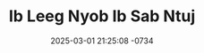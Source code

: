---
layout: movie-video-data
date: 2025-03-01 21:25:08 -0734
categories: movie front

# Site Attributes
title: "Ib Leeg Nyob Ib Sab Ntuj"
permalink: "/movie/Ib_Leeg_Nyob_Ib_Sab_Ntuj"

# Movie Attributes
synopsis: "Ib leeg nyob ib sab ntuj, yog ib zaj dab neeg qhia txog Poj Qaib thiab Nkauj See lawv txoj kev hlub. Yeej suab yog ib tug tub Hmoob Asmelikas, Poj Qaib thiab Nkauj see nkawv yog nkauj hmoob thaib. Tiamsis poj qaib thiab yeej suab nkawv yog muam yug nus yug. Yeej suab thiaj tau mus saib poj qaib lawv tim thaibteb. nkawv sib pom sib nyiam heev, tiam sis nkawv ib leeg nyob ib sab ntuj tsis paub hais tias nkawv txoj kev hlub yuav zoo li cas. hos nkauj see yog ib tug ntxhais ntsuag nrig niam ntxawm thiab txiv ntxawm nyob xwb. niam ntxawm thiab txiv ntxawm tsis nyiam, tau coj nkauj see mus nrauj zoo, tiam sis nkauj see hmoov zoo yeej suab thiaj khaws tau nkauj see. Yeej suab hlub nkauj see heev tabsis ib leeg nyob ib sab ntuj tsis paub xyov yuav ua li cas. yog li no thiaj tshwm zaj dab neeg ib leeg nyob ib sab ntuj. "
producer: "World Video Promotions"
director: ""
writer: ""
video_link: "https://youtu.be/kEvtCWlBzaY?si=KKOlPHAGerSAajTO"
genre: ""
year: ""
release_type: ""
storage: "Center for Hmong Studies"
thumbnail: "/assets/images/movie_thumbnails/Ib Leeg Nyob Ib Sab Ntuj.jpeg"
publishing_company: "World Video Promotions"

# Sequels + Parts
base_movie: ""
total_parts: 
sequel: ""

# Movie Cast
cast:
- name: "Hnub Yaj"
- name: "See kwm"
- name: "Tswj Fwm Vaj"
- name: "Vanida Lis"
- name: "Moos Yaj"
- name: "Suav Yaj"
- name: "Vaj Vaj"
---